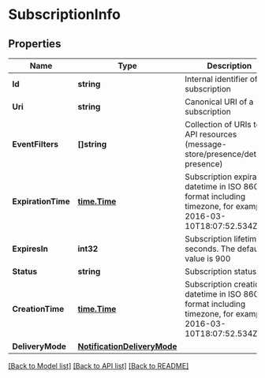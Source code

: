 # SubscriptionInfo

## Properties
Name | Type | Description | Notes
------------ | ------------- | ------------- | -------------
**Id** | **string** | Internal identifier of a subscription | [optional] 
**Uri** | **string** | Canonical URI of a subscription | [optional] 
**EventFilters** | **[]string** | Collection of URIs to API resources (message-store/presence/detailed presence) | [optional] 
**ExpirationTime** | [**time.Time**](time.Time.md) | Subscription expiration datetime in ISO 8601 format including timezone, for example 2016-03-10T18:07:52.534Z | [optional] 
**ExpiresIn** | **int32** | Subscription lifetime in seconds. The default value is 900 | [optional] 
**Status** | **string** | Subscription status | [optional] 
**CreationTime** | [**time.Time**](time.Time.md) | Subscription creation datetime in ISO 8601 format including timezone, for example 2016-03-10T18:07:52.534Z | [optional] 
**DeliveryMode** | [**NotificationDeliveryMode**](NotificationDeliveryMode.md) |  | 

[[Back to Model list]](../README.md#documentation-for-models) [[Back to API list]](../README.md#documentation-for-api-endpoints) [[Back to README]](../README.md)


